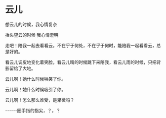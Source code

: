 
# 云儿

想云儿的时候，我心情复杂

抬头望云的时候 我心情澄明

走吧！陪我一起去看看云，不在乎于何处，不在乎于何时，能陪我一起看看云，总是好的。

看云儿调皮地变化着笑脸，看云儿晴的时候跳下来陪我，看云儿雨的时候，只把背影留给了大地。

云儿啊！她什么时候哄笑了你。

云儿啊！她什么时候吸引了你。

云儿啊！怎么那么难受，是卑微吗？

------圈手指的指尖，？，？